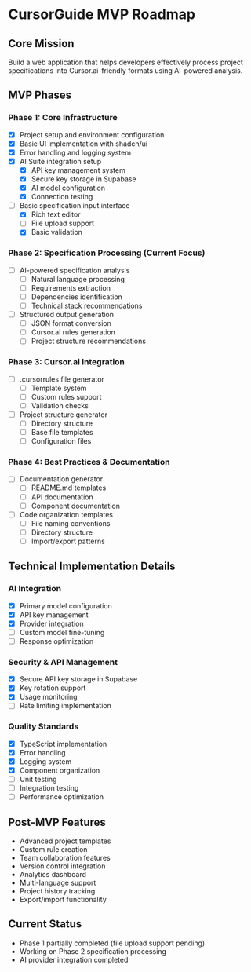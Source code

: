 # CursorGuide MVP Roadmap

## Core Mission
Build a web application that helps developers effectively process project specifications into Cursor.ai-friendly formats using AI-powered analysis.

## MVP Phases

### Phase 1: Core Infrastructure
- [x] Project setup and environment configuration
- [x] Basic UI implementation with shadcn/ui
- [x] Error handling and logging system
- [x] AI Suite integration setup
  - [x] API key management system
  - [x] Secure key storage in Supabase
  - [x] AI model configuration
  - [x] Connection testing
- [ ] Basic specification input interface
  - [x] Rich text editor
  - [ ] File upload support
  - [x] Basic validation

### Phase 2: Specification Processing (Current Focus)
- [ ] AI-powered specification analysis
  - [ ] Natural language processing
  - [ ] Requirements extraction
  - [ ] Dependencies identification
  - [ ] Technical stack recommendations
- [ ] Structured output generation
  - [ ] JSON format conversion
  - [ ] Cursor.ai rules generation
  - [ ] Project structure recommendations

### Phase 3: Cursor.ai Integration
- [ ] .cursorrules file generator
  - [ ] Template system
  - [ ] Custom rules support
  - [ ] Validation checks
- [ ] Project structure generator
  - [ ] Directory structure
  - [ ] Base file templates
  - [ ] Configuration files

### Phase 4: Best Practices & Documentation
- [ ] Documentation generator
  - [ ] README.md templates
  - [ ] API documentation
  - [ ] Component documentation
- [ ] Code organization templates
  - [ ] File naming conventions
  - [ ] Directory structure
  - [ ] Import/export patterns

## Technical Implementation Details

### AI Integration
- [x] Primary model configuration
- [x] API key management
- [x] Provider integration
- [ ] Custom model fine-tuning
- [ ] Response optimization

### Security & API Management
- [x] Secure API key storage in Supabase
- [x] Key rotation support
- [x] Usage monitoring
- [ ] Rate limiting implementation

### Quality Standards
- [x] TypeScript implementation
- [x] Error handling
- [x] Logging system
- [x] Component organization
- [ ] Unit testing
- [ ] Integration testing
- [ ] Performance optimization

## Post-MVP Features
- Advanced project templates
- Custom rule creation
- Team collaboration features
- Version control integration
- Analytics dashboard
- Multi-language support
- Project history tracking
- Export/import functionality

## Current Status
- Phase 1 partially completed (file upload support pending)
- Working on Phase 2 specification processing
- AI provider integration completed